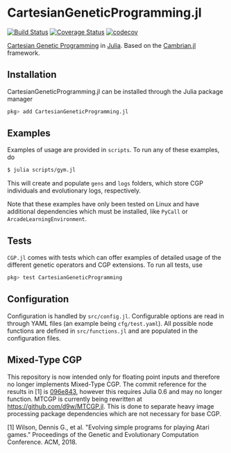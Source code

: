 # CartesianGeneticProgramming.jl

[![Build Status](https://travis-ci.org/d9w/CartesianGeneticProgramming.jl.svg?branch=master)](https://travis-ci.org/d9w/CartesianGeneticProgramming.jl) [![Coverage Status](https://coveralls.io/repos/d9w/CartesianGeneticProgramming.jl/badge.svg?branch=master)](https://coveralls.io/r/d9w/CartesianGeneticProgramming.jl?branch=master) [![codecov](https://codecov.io/gh/d9w/CartesianGeneticProgramming.jl/branch/master/graph/badge.svg)](https://codecov.io/gh/d9w/CartesianGeneticProgramming.jl)

[Cartesian Genetic Programming](http://www.cartesiangp.com/) in
[Julia](http://julialang.org/). Based on the
[Cambrian.jl](https://github.com/d9w/Cambrian.jl) framework.

## Installation

CartesianGeneticProgramming.jl can be installed through the Julia package manager

```julia
pkg> add CartesianGeneticProgramming.jl
```

## Examples

Examples of usage are provided in `scripts`. To run any of these examples, do

```bash
$ julia scripts/gym.jl
```

This will create and populate `gens` and `logs` folders, which store CGP
individuals and evolutionary logs, respectively.

Note that these examples have only been tested on Linux and have additional
dependencies which must be installed, like `PyCall` or
`ArcadeLearningEnvironment`.

## Tests

`CGP.jl` comes with tests which can offer examples of detailed usage of the
different genetic operators and CGP extensions. To run all tests, use

```julia
pkg> test CartesianGeneticProgramming
```

## Configuration

Configuration is handled by `src/config.jl`. Configurable options are read in
through YAML files (an example being `cfg/test.yaml`). All possible node
functions are defined in `src/functions.jl` and are populated in the
configuration files.

## Mixed-Type CGP

This repository is now intended only for floating point inputs and therefore no
longer implements Mixed-Type CGP. The commit reference for the results in [1] is
[096e843](https://github.com/d9w/CartesianGeneticProgramming.jl/commit/096e84316c0c265e17ea75de7b5fcaa6427fa5dc),
however this requires Julia 0.6 and may no longer function. MTCGP is currently
being rewritten at https://github.com/d9w/MTCGP.jl. This is done to separate
heavy image processing package dependencies which are not necessary for base
CGP.

[1] Wilson, Dennis G., et al. "Evolving simple programs for playing Atari
games." Proceedings of the Genetic and Evolutionary Computation Conference. ACM,
2018.
